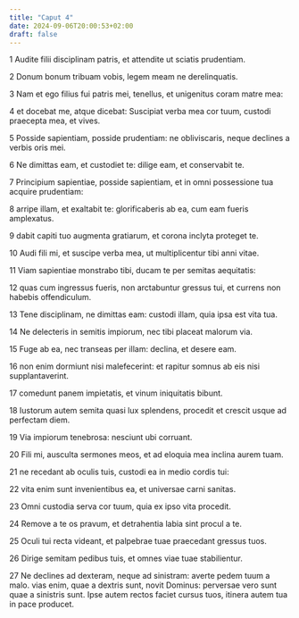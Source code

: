 ```yaml
---
title: "Caput 4"
date: 2024-09-06T20:00:53+02:00
draft: false
---
```



1 Audite filii disciplinam patris, et attendite ut sciatis prudentiam.

2 Donum bonum tribuam vobis, legem meam ne derelinquatis.

3 Nam et ego filius fui patris mei, tenellus, et unigenitus coram matre mea:

4 et docebat me, atque dicebat: Suscipiat verba mea cor tuum, custodi praecepta mea, et vives.

5 Posside sapientiam, posside prudentiam: ne obliviscaris, neque declines a verbis oris mei.

6 Ne dimittas eam, et custodiet te: dilige eam, et conservabit te.

7 Principium sapientiae, posside sapientiam, et in omni possessione tua acquire prudentiam:

8 arripe illam, et exaltabit te: glorificaberis ab ea, cum eam fueris amplexatus.

9 dabit capiti tuo augmenta gratiarum, et corona inclyta proteget te.

10 Audi fili mi, et suscipe verba mea, ut multiplicentur tibi anni vitae.

11 Viam sapientiae monstrabo tibi, ducam te per semitas aequitatis:

12 quas cum ingressus fueris, non arctabuntur gressus tui, et currens non habebis offendiculum.

13 Tene disciplinam, ne dimittas eam: custodi illam, quia ipsa est vita tua.

14 Ne delecteris in semitis impiorum, nec tibi placeat malorum via.

15 Fuge ab ea, nec transeas per illam: declina, et desere eam.

16 non enim dormiunt nisi malefecerint: et rapitur somnus ab eis nisi supplantaverint.

17 comedunt panem impietatis, et vinum iniquitatis bibunt.

18 Iustorum autem semita quasi lux splendens, procedit et crescit usque ad perfectam diem.

19 Via impiorum tenebrosa: nesciunt ubi corruant.

20 Fili mi, ausculta sermones meos, et ad eloquia mea inclina aurem tuam.

21 ne recedant ab oculis tuis, custodi ea in medio cordis tui:

22 vita enim sunt invenientibus ea, et universae carni sanitas.

23 Omni custodia serva cor tuum, quia ex ipso vita procedit.

24 Remove a te os pravum, et detrahentia labia sint procul a te.

25 Oculi tui recta videant, et palpebrae tuae praecedant gressus tuos.

26 Dirige semitam pedibus tuis, et omnes viae tuae stabilientur.

27 Ne declines ad dexteram, neque ad sinistram: averte pedem tuum a malo. vias enim, quae a dextris sunt, novit Dominus: perversae vero sunt quae a sinistris sunt. Ipse autem rectos faciet cursus tuos, itinera autem tua in pace producet.

